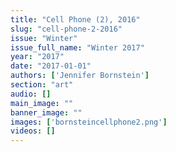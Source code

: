 ```yaml
---
title: "Cell Phone (2), 2016"
slug: "cell-phone-2-2016"
issue: "Winter"
issue_full_name: "Winter 2017"
year: "2017"
date: "2017-01-01"
authors: ['Jennifer Bornstein']
section: "art"
audio: []
main_image: ""
banner_image: ""
images: ['bornsteincellphone2.png']
videos: []
---
```

